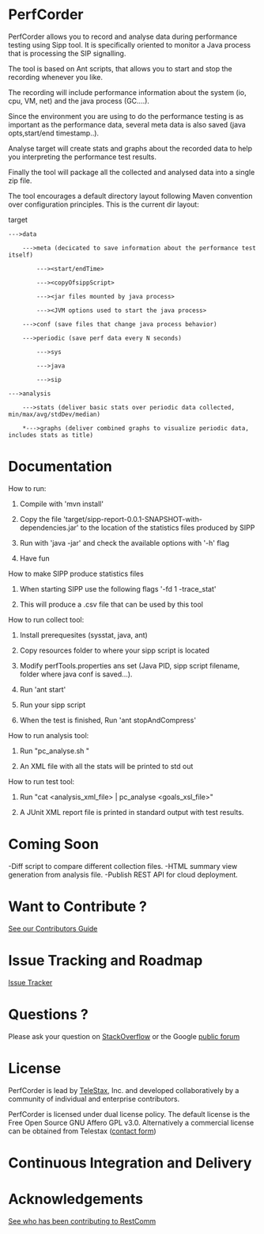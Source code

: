 PerfCorder
============

PerfCorder allows you to record and analyse data during performance testing using Sipp tool.
It is specifically oriented to monitor a Java process that is processing the SIP signalling.

The tool is based on Ant scripts, that allows you to start and stop the recording whenever you like.

The recording will include performance information about the system (io, cpu, VM, net) and the java process (GC....).

Since the environment you are using to do the performance testing is as important as the performance data, several meta data is also saved (java opts,start/end timestamp..).

Analyse target will create stats and graphs about the recorded data to help you interpreting the performance test results.

Finally the tool will package all the collected and analysed data into a single zip file.

The tool encourages a default directory layout following Maven convention over configuration principles. 
This is the current dir layout:

target

    --->data

        --->meta (decicated to save information about the performance test itself)

            ---><start/endTime>

            ---><copyOfsippScript>

            ---><jar files mounted by java process>

            ---><JVM options used to start the java process>

        --->conf (save files that change java process behavior)

        --->periodic (save perf data every N seconds)

            --->sys

            --->java

            --->sip

    --->analysis

        --->stats (deliver basic stats over periodic data collected, min/max/avg/stdDev/median)

        *--->graphs (deliver combined graphs to visualize periodic data, includes stats as title)


Documentation
========
How to run:

1. Compile with 'mvn install'

2. Copy the file 'target/sipp-report-0.0.1-SNAPSHOT-with-dependencies.jar' to the location of the statistics files produced by SIPP

3. Run with 'java -jar' and check the available options with '-h' flag

4. Have fun

How to make SIPP produce statistics files

1. When starting SIPP use the following flags '-fd 1 -trace_stat'

2. This will produce a .csv file that can be used by this tool

How to run collect tool:

1. Install prerequesites (sysstat, java, ant)

2. Copy resources folder to where your sipp script is located

3. Modify perfTools.properties ans set (Java PID, sipp script filename, folder where java conf is saved...).

4. Run 'ant start'

5. Run your sipp script

6. When the test is finished, Run 'ant stopAndCompress'

How to run analysis tool:

1. Run "pc_analyse.sh <zipfile> <linesToStripFromCSVs>"

2. An XML file with all the stats will be printed to std out

How to run test tool:

1. Run "cat <analysis_xml_file> | pc_analyse <goals_xsl_file>"

2. A JUnit XML report file is printed in standard output with test results.


Coming Soon
========
-Diff script to compare different collection files.
-HTML summary view generation from analysis file.
-Publish REST API for cloud deployment.

Want to Contribute ? 
========
[See our Contributors Guide](https://github.com/Mobicents/sip-servlets/wiki/Contribute-to-Mobicents-SIP-Servlets)

Issue Tracking and Roadmap
========
[Issue Tracker](https://github.com/Mobicents/PerfCorder/issues)

Questions ?
========
Please ask your question on [StackOverflow](http://stackoverflow.com/search?q=mobicents) or the Google [public forum](http://groups.google.com/group/mobicents-public)

License
========

PerfCorder is lead by [TeleStax](http://www.telestax.com/), Inc. and developed collaboratively by a community of individual and enterprise contributors.

PerfCorder is licensed under dual license policy. The default license is the Free Open Source GNU Affero GPL v3.0. Alternatively a commercial license can be obtained from Telestax ([contact form](http://www.telestax.com/contactus/#InquiryForm))

Continuous Integration and Delivery
========

Acknowledgements
========
[See who has been contributing to RestComm](http://www.telestax.com/opensource/acknowledgments/)
